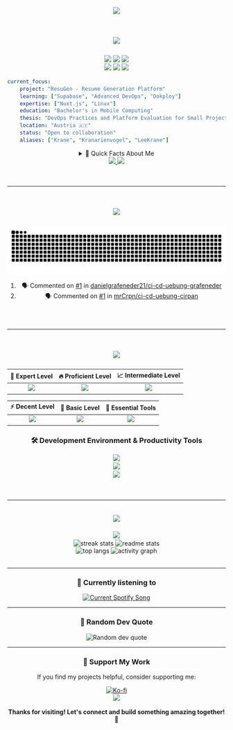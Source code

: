 <div align="center">
  <img src="https://capsule-render.vercel.app/api?type=waving&color=gradient&customColorList=6&height=200&section=header&text=Christian%20Kranabetter&fontSize=50&fontColor=fff&animation=fadeIn&fontAlignY=35&desc=Full-Stack%20Software%20Engineer%20%7C%20DevOps%20Enthusiast&descAlignY=55&descSize=18" />
</div>

<h1 align="center">
    <img src="https://readme-typing-svg.herokuapp.com/?font=JetBrainsMono&size=28&duration=1000&pause=1500&color=8927F7&center=true&vCenter=true&width=500&height=70&lines=Welcome+to+my+GitHub!+👋" />
</h1>

<div align="center">

  <img src="https://img.shields.io/github/followers/LeeKrane?label=Followers&style=social" />
  <img src="https://img.shields.io/github/stars/LeeKrane?label=Stars&style=social" />
  <img src="https://visitor-badge.laobi.icu/badge?page_id=LeeKrane.LeeKrane" />

  <br/>

  <img src="https://img.shields.io/github/last-commit/LeeKrane/LeeKrane?label=Last%20Updated&style=flat&color=green" />
  <img src="https://img.shields.io/badge/OS-Nobara%20Linux-informational?style=flat&logo=nobara-linux&logoColor=white&color=FCC624" />
  <img src="https://img.shields.io/badge/Shell-ZSH-informational?style=flat&logo=zsh&logoColor=white&color=4EAA25" />

  <br/>

</div>

```yaml
current_focus:
    project: "ResuGen - Resume Generation Platform"
    learning: ["Supabase", "Advanced DevOps", "Dokploy"]
    expertise: ["Nuxt.js", "Linux"]
    education: "Bachelor's in Mobile Computing"
    thesis: "DevOps Practices and Platform Evaluation for Small Projects"
    location: "Austria 🇦🇹"
    status: "Open to collaboration"
    aliases: ["Krane", "Kranarienvogel", "LeeKrane"]
```

<div align="center">

<details>
<summary>🚀 Quick Facts About Me</summary>

<div align="left">

-   🔭 Currently building [**ResuGen**](https://github.com/LeeKrane/ResuGen) - A modern resume generation platform
-   🎓 Pursuing my **Bachelor's** in **Mobile Computing** while working part-time as **Web Developer** and **DevOps Engineer**
-   📝 Writing my **Bachelor thesis** on **"DevOps Practices and Platform Evaluation for Small Projects"**
-   🌱 Expanding my knowledge in **Supabase**, **Advanced DevOps Practices**, and **Dokploy**
-   💬 Love discussing **Nuxt.js**, and **Linux**
-   ⚡ Fun fact: I run [Nobara Linux](https://nobaraproject.org/) and live in the terminal with ZSH
-   🎯 Always excited about new tech and open-source contributions
-   🤝 Open to collaborating on interesting projects

</div>

</details>
  <a href="mailto:chris@krane.dev">
    <img src="https://img.shields.io/badge/Email-333333?style=for-the-badge&logo=protonmail&logoColor=#6D4AFF" />
  </a>
  <a href="https://www.linkedin.com/in/christian-kranabetter-26632a205/" target="_blank">
    <img src="https://img.shields.io/badge/LinkedIn-0077B5?style=for-the-badge" />
  </a>
</div>

<br/>
<br/>

---

<div align="center">
  <h1 align="center">
    <img src="https://readme-typing-svg.herokuapp.com/?font=JetBrainsMono&size=28&duration=1000&pause=1500&color=4EAA25&center=true&vCenter=true&width=500&height=70&lines=🐍+My+Contributions;🚀+Recent+Activity;🔥+Commit+History" />
  </h1>
  
  <picture>
    <source media="(prefers-color-scheme: dark)" srcset="https://raw.githubusercontent.com/LeeKrane/LeeKrane/output/github-contribution-grid-snake-dark.svg" />
    <source media="(prefers-color-scheme: light)" srcset="https://raw.githubusercontent.com/LeeKrane/LeeKrane/output/github-contribution-grid-snake.svg" />
    <img alt="snake eating my contributions" src="https://raw.githubusercontent.com/LeeKrane/LeeKrane/output/github-contribution-grid-snake.svg" />
  </picture>

<!-- LEAVE THIS PART ALONE, IT IS FOR A WORKFLOW! -->

<!--START_SECTION:activity-->
1. 🗣 Commented on [#1](https://github.com/danielgrafeneder21/ci-cd-uebung-grafeneder/pull/1#issuecomment-3376803840) in [danielgrafeneder21/ci-cd-uebung-grafeneder](https://github.com/danielgrafeneder21/ci-cd-uebung-grafeneder)
2. 🗣 Commented on [#1](https://github.com/mrCrpn/ci-cd-uebung-cirpan/pull/1#issuecomment-3376779879) in [mrCrpn/ci-cd-uebung-cirpan](https://github.com/mrCrpn/ci-cd-uebung-cirpan)
<!--END_SECTION:activity-->

</div>

<br/>
<br/>

---

<h1 align="center">
  <img src="https://readme-typing-svg.herokuapp.com/?font=JetBrainsMono&size=28&duration=1000&pause=1500&color=8927F7&center=true&vCenter=true&width=400&height=60&lines=🚀+Tech+Stack;💻+Skills+%26+Tools;⚡+Technologies" />
</h1>

<div align="center">

| 🎯 **Expert Level** | 🔥 **Proficient Level** | 📈 **Intermediate Level** |
|:---:|:---:|:---:|
| <img src="https://skillicons.dev/icons?i=ts,js,nuxtjs,tailwind,linux&theme=dark" /> | <img src="https://skillicons.dev/icons?i=java,html,css,vue,docker&theme=dark" /> | <img src="https://skillicons.dev/icons?i=supabase,spring,nestjs,mysql&theme=dark" /> |

| ⚡ **Decent Level** | 🌱 **Basic Level** | 🔧 **Essential Tools** |
|:---:|:---:|:---:|
| <img src="https://skillicons.dev/icons?i=kotlin,python,cs&theme=dark" /> | <img src="https://skillicons.dev/icons?i=rust,c,cpp,kubernetes&theme=dark" /> | <img src="https://skillicons.dev/icons?i=git,bash,postgres,cloudflare&theme=dark" /> |

</div>

<div align="center">
  <h3>🛠️ Development Environment & Productivity Tools</h3>
  <img src="https://skillicons.dev/icons?i=webstorm,idea,neovim,vim,vscode,vscodium&theme=dark" />
  <br/>
  <img src="https://skillicons.dev/icons?i=pnpm,md,latex,grafana,pinia&theme=dark" />
  <br/>
  <img src="https://skillicons.dev/icons?i=raspberrypi,redhat&theme=dark" />
</div>

<br/>
<br/>

---

<h2 align="center">
  <img src="https://readme-typing-svg.herokuapp.com/?font=JetBrainsMono&size=28&duration=1000&pause=1500&color=FCC624&center=true&vCenter=true&width=400&height=60&lines=⚡+GitHub+Analytics;📊+Stats+%26+Metrics;🔥+Activity+Overview" />
</h2>

<div align="center">
  
  <img src="https://github-profile-trophy.vercel.app/?username=LeeKrane&theme=radical&no-frame=false&no-bg=false&margin-w=4&row=1&column=6" />
  
</div>

<div align=center>
  <img height=160 src="https://streak-stats.demolab.com/?user=LeeKrane&count_private=true&theme=radical&border_radius=10&hide_border=true" alt="streak stats"/>
  <img height=160 src="https://github-readme-stats.vercel.app/api?username=LeeKrane&count_private=true&show_icons=true&theme=radical&rank_icon=github&border_radius=10&hide_border=true" alt="readme stats" />
</div>

<div align=center>
  <img height=175 src="https://github-readme-stats.vercel.app/api/top-langs/?username=LeeKrane&hide=HTML&langs_count=8&layout=compact&theme=radical&border_radius=10&size_weight=0.5&count_weight=0.5&exclude_repo=github-readme-stats&hide_border=true" alt="top langs" />
  <img height=175 src="https://github-readme-activity-graph.vercel.app/graph?username=LeeKrane&theme=redical&bg_color=0d1117&color=8927F7&line=FCC624&point=4EAA25&area=true&hide_border=true" alt="activity graph" />
</div>

<br/>

---

<div align="center">
  
  ### 🎵 Currently listening to

<a href="https://kranarienvogel.pythonanywhere.com/link">
  <img
    src="https://kranarienvogel.pythonanywhere.com?spin=true&scan=true&theme=dark"
    alt="Current Spotify Song"
  />
</a>
  
</div>

---

<div align="center">
  
  ### 💭 Random Dev Quote
  
  <img src="https://quotes-github-readme.vercel.app/api?type=horizontal&theme=radical" alt="Random dev quote" />
  
</div>

---

<div align="center">
  
  ### 🌟 Support My Work
  
  If you find my projects helpful, consider supporting me:
  
  <a href="https://ko-fi.com/kranarienvogel" target="_blank">
    <img src="https://img.shields.io/badge/Ko--fi-F16061?style=for-the-badge&logo=ko-fi&logoColor=white" alt="Ko-fi" />
  </a>
  
</div>

<div align="center">
  <img src="https://capsule-render.vercel.app/api?type=waving&color=gradient&customColorList=6&height=120&section=footer&animation=fadeIn" />
</div>

<div align="center">
  
  **Thanks for visiting! Let's connect and build something amazing together! 🚀**
  
</div>
